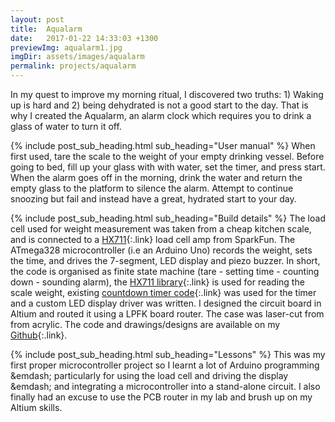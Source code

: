 ```yaml
---
layout: post
title:  Aqualarm
date:   2017-01-22 14:33:03 +1300
previewImg: aqualarm1.jpg
imgDir: assets/images/aqualarm
permalink: projects/aqualarm
---
```


In my quest to improve my morning ritual, I discovered two truths: 1) Waking up is hard and 2) being dehydrated is not a good start to the day. That is why I created the Aqualarm, an alarm clock which requires you to drink a glass of water to turn it off. 

{% include post_sub_heading.html sub_heading="User manual" %}
When first used, tare the scale to the weight of your empty drinking vessel. Before going to bed, fill up your glass with with water, set the timer, and press start. When the alarm goes off in the morning, drink the water and return the empty glass to the platform to silence the alarm. Attempt to continue snoozing but fail and instead have a great, hydrated start to your day.

{% include post_sub_heading.html sub_heading="Build details" %}
The load cell used for weight measurement was taken from a cheap kitchen scale, and is connected to a [HX711](https://www.sparkfun.com/products/13879){:.link} load cell amp from SparkFun. The ATmega328 microcontroller (i.e an Arduino Uno) records the weight, sets the time, and drives the 7-segment, LED display and piezo buzzer. In short, the code is organised as finite state machine (tare - setting time - counting down - sounding alarm), the [HX711 library](https://github.com/bogde/HX711){:.link} is used for reading the scale weight, existing [countdown timer code](http://playground.arduino.cc/Main/CountDownTimer){:.link} was used for the timer and a custom LED display driver was written. I designed the circuit board in Altium and routed it using a LPFK board router. The case was laser-cut from from acrylic. The code and drawings/designs are available on my [Github](https://github.com/kbre93){:.link}.

{% include post_sub_heading.html sub_heading="Lessons" %}
This was my first proper microcontroller project so I learnt a lot of Arduino programming &emdash; particularly for using the load cell and driving the display &emdash; and integrating a microcontroller into a stand-alone circuit. I also finally had an excuse to use the PCB router in my lab and brush up on my Altium skills. 